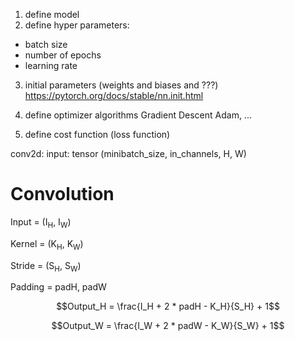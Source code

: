 

1. define model
2. define hyper parameters:

- batch size
- number of epochs
- learning rate

3. initial parameters (weights and biases and ???)
   https://pytorch.org/docs/stable/nn.init.html

4. define optimizer algorithms
   Gradient Descent Adam, ...
5. define cost function (loss function)

conv2d:
input: tensor (minibatch_size, in_channels, H, W)

# Convolution

Input = (I<sub>H</sub>, I<sub>W</sub>)

Kernel = (K<sub>H</sub>, K<sub>W</sub>)

Stride = (S<sub>H</sub>, S<sub>W</sub>)

Padding = padH, padW

$$Output_H = \frac{I_H + 2 * padH - K_H}{S_H} + 1$$

$$Output_W = \frac{I_W + 2 * padW - K_W}{S_W} + 1$$
